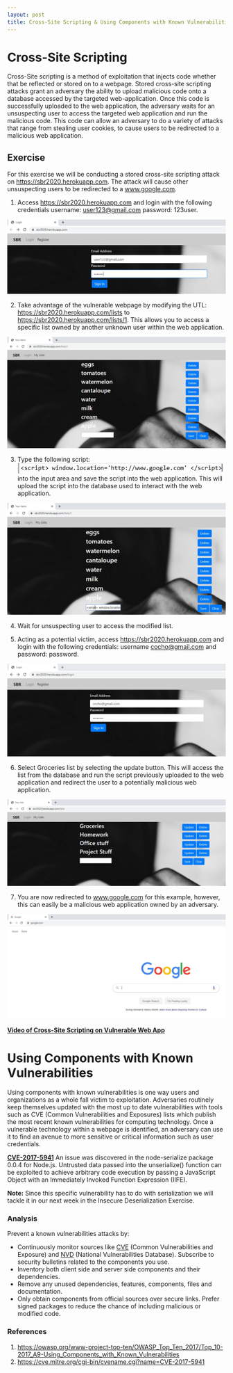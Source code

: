 ```yaml
---
layout: post
title: Cross-Site Scripting & Using Components with Known Vulnerabilities
---
```

# Cross-Site Scripting
Cross-Site scripting is a method of exploitation that injects code whether that be reflected or stored on to a webpage. Stored cross-site scripting attacks grant an adversary the ability to upload malicious code onto a database accessed by the targeted web-application. Once this code is successfully uploaded to the web application, the adversary waits for an unsuspecting user to access the targeted web application and run the malicious code. This code can allow an adversary to do a variety of attacks that range from stealing user cookies, to cause users to be redirected to a malicious web application.

## Exercise
For this exercise we will be conducting a stored cross-site scripting attack on https://sbr2020.herokuapp.com. The attack will cause other unsuspecting users to be redirected to a www.google.com.

1. Access https://sbr2020.herokuapp.com and login with the following credentials username: user123@gmail.com password: 123user.

 ![Normal login](/images/xss/one.JPG)

2. Take advantage of the vulnerable webpage by modifying the UTL: https://sbr2020.herokuapp.com/lists to https://sbr2020.herokuapp.com/lists/1. This allows you to access a specific list owned by another unknown user within the web application.

 ![Modify_URL](/images/xss/two.JPG)

3. Type the following script: ![Script](/images/xss/script.JPG) into the input area and save the script into the web application. This will upload the script into the database used to interact with the web application.

 ![Script](/images/xss/three.JPG)

4. Wait for unsuspecting user to access the modified list. 

5. Acting as a potential victim, access https://sbr2020.herokuapp.com and login with the following credentials: username cocho@gmail.com and password: password. 
 
 ![NormalUser](/images/xss/four.JPG)
 
6. Select Groceries list by selecting the update button. This will access the list from the database and run the script previously uploaded to the web application and redirect the user to a potentially malicious web application. 

 ![NormalLsit](/images/xss/five.JPG)
 
7. You are now redirected to www.google.com for this example, however, this can easily be a malicious web application owned by an adversary.

 ![Redirect](/images/xss/six.JPG)

**[Video of Cross-Site Scripting on Vulnerable Web App](https://media.oregonstate.edu/media/t/0_d5zn643a)**

# Using Components with Known Vulnerabilities
Using components with known vulnerabilities is one way users and organizations as a whole fall victim to exploitation. Adversaries routinely keep themselves updated with the most up to date vulnerabilities with tools such as CVE (Common Vulnerabilities and Exposures) lists which publish the most recent known vulnerabilities for computing technology. Once a vulnerable technology within a webpage is identified, an adversary can use it to find an avenue to more sensitive or critical information such as user credentials.

[**CVE-2017-5941**](https://cve.mitre.org/cgi-bin/cvename.cgi?name=CVE-2017-5941) An issue was discovered in the node-serialize package 0.0.4 for Node.js. Untrusted data passed into the unserialize() function can be exploited to achieve arbitrary code execution by passing a JavaScript Object with an Immediately Invoked Function Expression (IIFE).      

**Note:** Since this specific vulnerability has to do with serialization we will tackle it in our next week in the Insecure Deserialization Exercise.  

### Analysis 
Prevent a known vulnerabilities attacks by:     
- Continuously monitor sources like [CVE](https://cve.mitre.org/) (Common Vulnerabilities and Exposure) and [NVD](https://nvd.nist.gov/) (National Vulnerabilities Database). Subscribe to security bulletins related to the components you use.    
- Inventory both client side and server side components and their dependencies. 
- Remove any unused dependencies, features, components, files and documentation. 
- Only obtain components from official sources over secure links. Prefer signed packages  to reduce the chance of including malicious  or modified code. 

### References
1. https://owasp.org/www-project-top-ten/OWASP_Top_Ten_2017/Top_10-2017_A9-Using_Components_with_Known_Vulnerabilities
2. https://cve.mitre.org/cgi-bin/cvename.cgi?name=CVE-2017-5941
